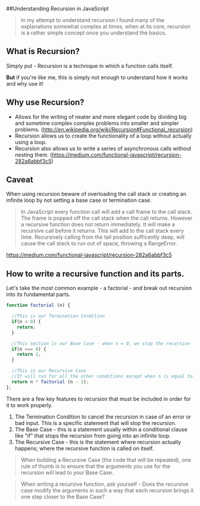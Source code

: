 ##Understanding Recursion in JavaScript
> In my attempt to understand recursion I found many of the explanations somewhat complex at times, when at its core, recursion
>is a rather simple concept once you understand the basics.

What is Recursion?
---

Simply put - Recursion is a technique in which a function calls itself.

**But** if you're like me, this is simply not enough to understand how it works and why use it!

Why use Recursion?
---

- Allows for the writing of neater and more elegant code by dividing big and sometime complex complex problems into smaller and simpler problems. (http://en.wikipedia.org/wiki/Recursion#Functional_recursion)
- Recursion allows us to create the functionality of a loop without actually using a loop.
- Recursion also allows us to write a series of asynchronous calls without nesting them. (https://medium.com/functional-javascript/recursion-282a6abbf3c5)

Caveat
---
When using recursion beware of overloading the call stack or creating an infinite loop by not setting a base case or termination case.

>In JavaScript every function call will add a call frame to the call stack. The frame is popped off the call stack when the call returns. However a recursive function does not return immediately. It will make a recursive call before it returns. This will add to the call stack every time. Recursively calling from the tail position sufficently deep, will cause the call stack to run out of space, throwing a RangeError.

https://medium.com/functional-javascript/recursion-282a6abbf3c5

How to write a recursive function and its parts.
---

Let's take the most common example - a factorial - and break out recursion into its fundamental parts.

```javascript
function factorial (n) {

  //This is our Termination Condition
  if(n < 0) {
    return;
  }

  //This section is our Base Case - when n = 0, we stop the recursion
  if(n === 0) {
    return 1;
  }

  //This is our Recursive Case
  //It will run for all the other conditions except when n is equal to 0
  return n * factorial (n - 1);
};
```

There are a few key features to recursion that must be included in order for it to work properly.

1. The Termination Condition to cancel the recursion in case of an error or bad input. This is a specific statement that will stop the recursion.
2. The Base Case - this is a statement usually within a conditional clause like "if" that stops the recursion from going into an infinite loop.
3. The Recursive Case - this is the statement where recursion actually happens; where the recursive function is called on itself.


>When building a Recursive Case (the code that will be repeated), one rule of thumb is to ensure that the arguments you use for the recursion will lead to your Base Case.

>When writing a recursive function, ask yourself - Does the recursive case modify the arguments in such a way that each recursion brings it one step closer to the Base Case?
